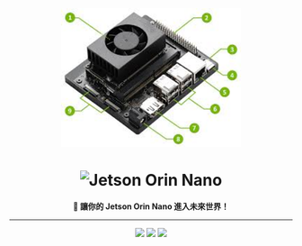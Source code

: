 <!-- 未來科技感主題設計 -->

<div align="center">

<img src="./imager/Jetson-Orin-Nano.jpg" alt="Jetson Orin Nano" width="320" />

<h1>
  <img src="https://img.shields.io/badge/Jetson%20Orin%20Nano-00ffe7?style=for-the-badge&logo=nvidia&logoColor=white" alt="Jetson Orin Nano" />
</h1>

<p>
  <b>🚀 讓你的 Jetson Orin Nano 進入未來世界！</b>
</p>

</div>

---

<p align="center">
  <a href="./src/upda-python/README.md"><img src="https://img.shields.io/badge/更新%20Python%20版本-0ff?style=for-the-badge&logo=python&logoColor=white" /></a>
  <a href="./src/download-code-rely/README.md"><img src="https://img.shields.io/badge/安裝未來工程程序的依賴-00ffe7?style=for-the-badge&logo=github&logoColor=white" /></a>
  <a href="./src/install-fcitx/README.md"><img src="https://img.shields.io/badge/安裝中文輸入法(新酷音)-2c5364?style=for-the-badge&logo=ubuntu&logoColor=white" /></a>
</p>